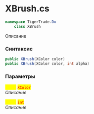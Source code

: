 
# XBrush.cs
```csharp
namespace TigerTrade.Dx  
    class XBrush
```

Описание

### Синтаксис
```csharp
public XBrush(XColor color)
public XBrush(XColor color, int alpha)
```

### Параметры  
<mark style="color:yellow;">**`color`**</mark> <mark style="color:red;">`XColor`</mark>  
 *Описание*  
  
<mark style="color:yellow;">**`alpha`**</mark> <mark style="color:red;">`int`</mark>  
 *Описание*  
  

                    
                    